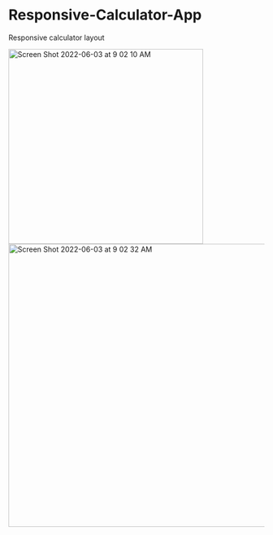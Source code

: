 # Responsive-Calculator-App
Responsive calculator layout

<img width="383" alt="Screen Shot 2022-06-03 at 9 02 10 AM" src="https://user-images.githubusercontent.com/39539212/171902783-344e81cb-aabd-4168-879b-6f9dbab36c1f.png">

<img width="556" alt="Screen Shot 2022-06-03 at 9 02 32 AM" src="https://user-images.githubusercontent.com/39539212/171902855-bc053f40-831a-41e1-b082-bd4659766d1a.png">
